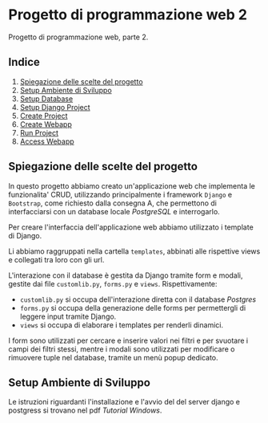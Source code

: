 # Progetto di programmazione web 2

Progetto di programmazione web, parte 2.

## Indice

1. [Spiegazione delle scelte del progetto](#spiegazione-delle-scelte-del-progetto)
2. [Setup Ambiente di Sviluppo](#setup-ambiente-di-sviluppo)
3. [Setup Database](#setup-database)
4. [Setup Django Project](#setup-django-project)
5. [Create Project](#create-project)
6. [Create Webapp](#create-webapp)
7. [Run Project](#run-project)
8. [Access Webapp](#access-webapp)

## Spiegazione delle scelte del progetto

In questo progetto abbiamo creato un'applicazione web che implementa le funzionalita' CRUD, 
utilizzando principalmente i framework `Django` e `Bootstrap`, come richiesto dalla consegna A, che 
permettono di interfacciarsi con un database locale _PostgreSQL_ e interrogarlo.

Per creare l'interfaccia dell'applicazione web abbiamo utilizzato i template di Django.

Li abbiamo raggruppati nella cartella `templates`, abbinati alle rispettive views e collegati tra loro con gli url.

L'interazione con il database è gestita da Django tramite form e modali, gestite dai file `customlib.py`, `forms.py` e `views`.
Rispettivamente:
- `customlib.py` si occupa dell'interazione diretta con il database _Postgres_
- `forms.py` si occupa della generazione delle forms per permettergli di leggere input tramite Django.
- `views` si occupa di elaborare i templates per renderli dinamici.

I form sono utilizzati per cercare e inserire valori nei filtri e per svuotare i campi dei filtri stessi, 
mentre i modali sono utilizzati per modificare o rimuovere tuple nel database, tramite un menù popup dedicato.

## Setup Ambiente di Sviluppo

Le istruzioni riguardanti l'installazione e l'avvio del del server django e postgress si trovano nel pdf _Tutorial Windows_.

